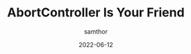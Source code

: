 ---
author: samthor
date: 2022-06-12
permalink: false
tags:
  - javascript
target_url: https://whistlr.info/2022/abortcontroller-is-your-friend/
title: AbortController Is Your Friend
---